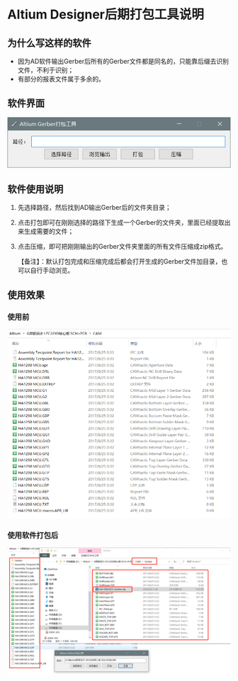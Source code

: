 # Altium Designer后期打包工具说明

## 为什么写这样的软件

- 因为AD软件输出Gerber后所有的Gerber文件都是同名的，只能靠后缀去识别文件，不利于识别；
- 有部分的报表文件属于多余的。



## 软件界面

![加载失败](文件打包/软件界面.png)



## 软件使用说明

1. 先选择路径，然后找到AD输出Gerber后的文件夹目录；

2. 点击打包即可在刚刚选择的路径下生成一个Gerber的文件夹，里面已经提取出来生成需要的文件；

3. 点击压缩，即可把刚刚输出的Gerber文件夹里面的所有文件压缩成zip格式。

   【备注】：默认打包完成和压缩完成后都会打开生成的Gerber文件加目录，也可以自行手动浏览。



## 使用效果

### 使用前

![加载失败](文件打包/使用软件前.png)

### 使用软件打包后

![加载失败](文件打包/使用后.png)
